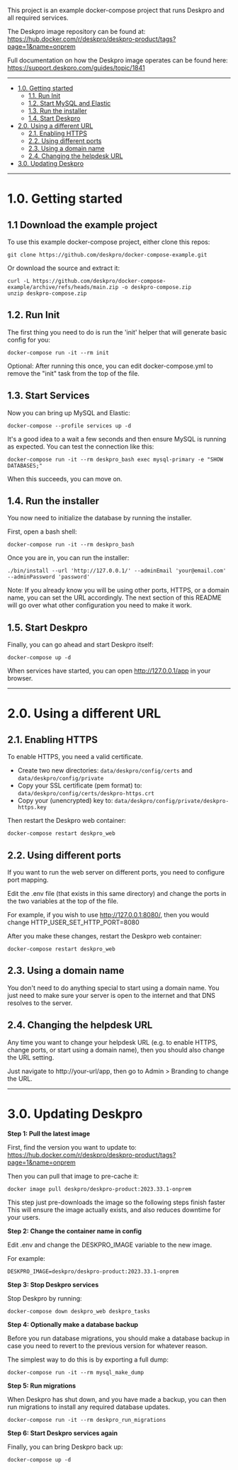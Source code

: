 This project is an example docker-compose project that runs Deskpro and all required services.

The Deskpro image repository can be found at:
https://hub.docker.com/r/deskpro/deskpro-product/tags?page=1&name=onprem

Full documentation on how the Deskpro image operates can be found here:
https://support.deskpro.com/guides/topic/1841

---

- [1.0. Getting started](#10-getting-started)
  - [1.1. Run Init](#11-run-init)
  - [1.2. Start MySQL and Elastic](#12-start-mysql-and-elastic)
  - [1.3. Run the installer](#13-run-the-installer)
  - [1.4. Start Deskpro](#14-start-deskpro)
- [2.0. Using a different URL](#20-using-a-different-url)
  - [2.1. Enabling HTTPS](#21-enabling-https)
  - [2.2. Using different ports](#22-using-different-ports)
  - [2.3. Using a domain name](#23-using-a-domain-name)
  - [2.4. Changing the helpdesk URL](#24-changing-the-helpdesk-url)
- [3.0. Updating Deskpro](#30-updating-deskpro)

---

# 1.0. Getting started

## 1.1 Download the example project

To use this example docker-compose project, either clone this repos:

```
git clone https://github.com/deskpro/docker-compose-example.git
```

Or download the source and extract it:

```
curl -L https://github.com/deskpro/docker-compose-example/archive/refs/heads/main.zip -o deskpro-compose.zip
unzip deskpro-compose.zip
```

## 1.2. Run Init

The first thing you need to do is run the 'init' helper that will generate basic config for you:

```
docker-compose run -it --rm init
```

Optional: After running this once, you can edit docker-compose.yml to remove the "init" task from the top of the file.

## 1.3. Start Services

Now you can bring up MySQL and Elastic:

```
docker-compose --profile services up -d
```

It's a good idea to a wait a few seconds and then ensure MySQL is running as expected. You can test the connection like this:

```
docker-compose run -it --rm deskpro_bash exec mysql-primary -e "SHOW DATABASES;"
```

When this succeeds, you can move on.

## 1.4. Run the installer

You now need to initialize the database by running the installer.

First, open a bash shell:

```
docker-compose run -it --rm deskpro_bash
```

Once you are in, you can run the installer:

```
./bin/install --url 'http://127.0.0.1/' --adminEmail 'your@email.com' --adminPassword 'password'
```

Note: If you already know you will be using other ports, HTTPS, or a domain name, you can set the URL accordingly. The next section of this README will go over what other configuration you need to make it work.

## 1.5. Start Deskpro

Finally, you can go ahead and start Deskpro itself:

```
docker-compose up -d
```

When services have started, you can open http://127.0.0.1/app in your browser.

---

# 2.0. Using a different URL

## 2.1. Enabling HTTPS

To enable HTTPS, you need a valid certificate.

* Create two new directories: `data/deskpro/config/certs` and `data/deskpro/config/private`
* Copy your SSL certificate (pem format) to: `data/deskpro/config/certs/deskpro-https.crt`
* Copy your (unencrypted) key to: `data/deskpro/config/private/deskpro-https.key`

Then restart the Deskpro web container:

```
docker-compose restart deskpro_web
```

## 2.2. Using different ports

If you want to run the web server on different ports, you need to configure port mapping.

Edit the .env file (that exists in this same directory) and change the ports in the two variables at the top of the file.

For example, if you wish to use http://127.0.0.1:8080/, then you would change HTTP_USER_SET_HTTP_PORT=8080

After you make these changes, restart the Deskpro web container:

```
docker-compose restart deskpro_web
```

## 2.3. Using a domain name

You don't need to do anything special to start using a domain name. You just need to make sure your server is open to the internet and that DNS resolves to the server.

## 2.4. Changing the helpdesk URL

Any time you want to change your helpdesk URL (e.g. to enable HTTPS, change ports, or start using a domain name), then you should also change the URL setting.

Just navigate to http://your-url/app, then go to Admin > Branding to change the URL.

---

# 3.0. Updating Deskpro

**Step 1: Pull the latest image**

First, find the version you want to update to:
https://hub.docker.com/r/deskpro/deskpro-product/tags?page=1&name=onprem

Then you can pull that image to pre-cache it:

```
docker image pull deskpro/deskpro-product:2023.33.1-onprem
```

This step just pre-downloads the image so the following steps finish faster This will ensure the image actually exists, and also reduces downtime for your users.

**Step 2: Change the container name in config**

Edit .env and change the DESKPRO_IMAGE variable to the new image.

For example:

```
DESKPRO_IMAGE=deskpro/deskpro-product:2023.33.1-onprem
```

**Step 3: Stop Deskpro services**

Stop Deskpro by running:

```
docker-compose down deskpro_web deskpro_tasks
```

**Step 4: Optionally make a database backup**

Before you run database migrations, you should make a database backup in case you need to revert to the previous version for whatever reason.

The simplest way to do this is by exporting a full dump:

```
docker-compose run -it --rm mysql_make_dump
```

**Step 5: Run migrations**

When Deskpro has shut down, and you have made a backup, you can then run migrations to install any required database updates.

```
docker-compose run -it --rm deskpro_run_migrations
```

**Step 6: Start Deskpro services again**

Finally, you can bring Deskpro back up:

```
docker-compose up -d
```


